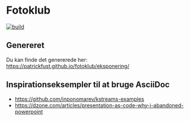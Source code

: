 # Fotoklub

[![build](https://github.com/patrickfust/fotoklub/actions/workflows/maven.yml/badge.svg)](https://github.com/patrickfust/fotoklub/actions/workflows/maven.yml)

## Genereret
Du kan finde det genererede her:
https://patrickfust.github.io/fotoklub/eksponering/

## Inspirationseksempler til at bruge AsciiDoc
- https://github.com/inponomarev/kstreams-examples
- https://dzone.com/articles/presentation-as-code-why-i-abandoned-powerpoint

